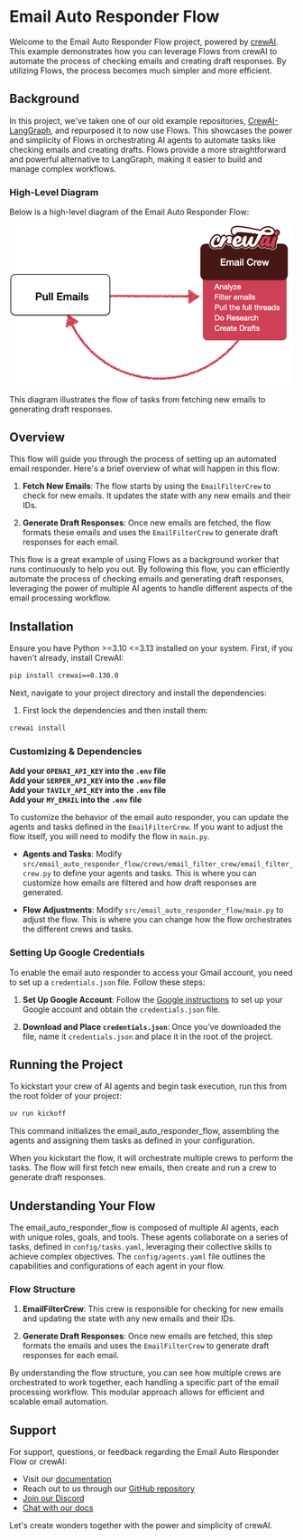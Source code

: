# Email Auto Responder Flow

Welcome to the Email Auto Responder Flow project, powered by [crewAI](https://crewai.com). This example demonstrates how you can leverage Flows from crewAI to automate the process of checking emails and creating draft responses. By utilizing Flows, the process becomes much simpler and more efficient.

## Background

In this project, we've taken one of our old example repositories, [CrewAI-LangGraph](https://github.com/crewAIInc/crewAI-examples/tree/main/CrewAI-LangGraph), and repurposed it to now use Flows. This showcases the power and simplicity of Flows in orchestrating AI agents to automate tasks like checking emails and creating drafts. Flows provide a more straightforward and powerful alternative to LangGraph, making it easier to build and manage complex workflows.

### High-Level Diagram

Below is a high-level diagram of the Email Auto Responder Flow:

![High-level Diagram](./Email_Flow.png)

This diagram illustrates the flow of tasks from fetching new emails to generating draft responses.

## Overview

This flow will guide you through the process of setting up an automated email responder. Here's a brief overview of what will happen in this flow:

1. **Fetch New Emails**: The flow starts by using the `EmailFilterCrew` to check for new emails. It updates the state with any new emails and their IDs.

2. **Generate Draft Responses**: Once new emails are fetched, the flow formats these emails and uses the `EmailFilterCrew` to generate draft responses for each email.

This flow is a great example of using Flows as a background worker that runs continuously to help you out. By following this flow, you can efficiently automate the process of checking emails and generating draft responses, leveraging the power of multiple AI agents to handle different aspects of the email processing workflow.

## Installation

Ensure you have Python >=3.10 <=3.13 installed on your system. First, if you haven't already, install CrewAI:

```bash
pip install crewai==0.130.0
```

Next, navigate to your project directory and install the dependencies:

1. First lock the dependencies and then install them:

```bash
crewai install
```

### Customizing & Dependencies

**Add your `OPENAI_API_KEY` into the `.env` file**  
**Add your `SERPER_API_KEY` into the `.env` file**  
**Add your `TAVILY_API_KEY` into the `.env` file**  
**Add your `MY_EMAIL` into the `.env` file**

To customize the behavior of the email auto responder, you can update the agents and tasks defined in the `EmailFilterCrew`. If you want to adjust the flow itself, you will need to modify the flow in `main.py`.

- **Agents and Tasks**: Modify `src/email_auto_responder_flow/crews/email_filter_crew/email_filter_crew.py` to define your agents and tasks. This is where you can customize how emails are filtered and how draft responses are generated.

- **Flow Adjustments**: Modify `src/email_auto_responder_flow/main.py` to adjust the flow. This is where you can change how the flow orchestrates the different crews and tasks.

### Setting Up Google Credentials

To enable the email auto responder to access your Gmail account, you need to set up a `credentials.json` file. Follow these steps:

1. **Set Up Google Account**: Follow the [Google instructions](https://developers.google.com/gmail/api/quickstart/python#authorize_credentials_for_a_desktop_application) to set up your Google account and obtain the `credentials.json` file.

2. **Download and Place `credentials.json`**: Once you’ve downloaded the file, name it `credentials.json` and place it in the root of the project.

## Running the Project

To kickstart your crew of AI agents and begin task execution, run this from the root folder of your project:

```bash
uv run kickoff
```

This command initializes the email_auto_responder_flow, assembling the agents and assigning them tasks as defined in your configuration.

When you kickstart the flow, it will orchestrate multiple crews to perform the tasks. The flow will first fetch new emails, then create and run a crew to generate draft responses.

## Understanding Your Flow

The email_auto_responder_flow is composed of multiple AI agents, each with unique roles, goals, and tools. These agents collaborate on a series of tasks, defined in `config/tasks.yaml`, leveraging their collective skills to achieve complex objectives. The `config/agents.yaml` file outlines the capabilities and configurations of each agent in your flow.

### Flow Structure

1. **EmailFilterCrew**: This crew is responsible for checking for new emails and updating the state with any new emails and their IDs.

2. **Generate Draft Responses**: Once new emails are fetched, this step formats the emails and uses the `EmailFilterCrew` to generate draft responses for each email.

By understanding the flow structure, you can see how multiple crews are orchestrated to work together, each handling a specific part of the email processing workflow. This modular approach allows for efficient and scalable email automation.

## Support

For support, questions, or feedback regarding the Email Auto Responder Flow or crewAI:

- Visit our [documentation](https://docs.crewai.com)
- Reach out to us through our [GitHub repository](https://github.com/joaomdmoura/crewai)
- [Join our Discord](https://discord.com/invite/X4JWnZnxPb)
- [Chat with our docs](https://chatg.pt/DWjSBZn)

Let's create wonders together with the power and simplicity of crewAI.
